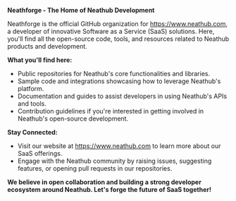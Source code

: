 **Neathforge - The Home of Neathub Development**

Neathforge is the official GitHub organization for https://www.neathub.com, a developer of innovative Software as a Service (SaaS) solutions. Here, you'll find all the open-source code, tools, and resources related to Neathub products and development.

**What you'll find here:**

* Public repositories for Neathub's core functionalities and libraries.
* Sample code and integrations showcasing how to leverage Neathub's platform.
* Documentation and guides to assist developers in using Neathub's APIs and tools.
* Contribution guidelines if you're interested in getting involved in Neathub's open-source development.

**Stay Connected:**

* Visit our website at https://www.neathub.com to learn more about our SaaS offerings.
* Engage with the Neathub community by raising issues, suggesting features, or opening pull requests in our repositories.

**We believe in open collaboration and building a strong developer ecosystem around Neathub. Let's forge the future of SaaS together!**
